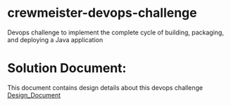 # crewmeister-devops-challenge
Devops challenge to implement the complete cycle of building, packaging, and deploying a Java application 

# Solution Document:

This document contains design details about this devops challenge 
[Design_Document](./Design_Document.md)